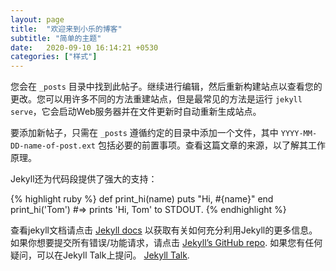 ```yaml
---
layout: page
title:  "欢迎来到小乐的博客"
subtitle: "简单的主题"
date:   2020-09-10 16:14:21 +0530
categories: ["样式"]
---
```

您会在 `_posts` 目录中找到此帖子。继续进行编辑，然后重新构建站点以查看您的更改。您可以用许多不同的方法重建站点，但是最常见的方法是运行 `jekyll serve`，它会启动Web服务器并在文件更新时自动重新生成站点。

要添加新帖子，只需在 `_posts` 遵循约定的目录中添加一个文件，其中 `YYYY-MM-DD-name-of-post.ext` 包括必要的前置事项。查看这篇文章的来源，以了解其工作原理。

Jekyll还为代码段提供了强大的支持：

{% highlight ruby %}
def print_hi(name)
  puts "Hi, #{name}"
end
print_hi('Tom')
#=> prints 'Hi, Tom' to STDOUT.
{% endhighlight %}

查看jekyll文档请点击 [Jekyll docs][jekyll-docs] 以获取有关如何充分利用Jekyll的更多信息。 如果你想要提交所有错误/功能请求，请点击 [Jekyll’s GitHub repo][jekyll-gh]. 如果您有任何疑问，可以在Jekyll Talk上提问。 [Jekyll Talk][jekyll-talk].

[jekyll-docs]: http://jekyllrb.com/docs/home
[jekyll-gh]:   https://github.com/jekyll/jekyll
[jekyll-talk]: https://talk.jekyllrb.com/